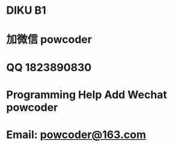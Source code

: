 # DIKU B1
# 加微信 powcoder

# QQ 1823890830

# Programming Help Add Wechat powcoder

# Email: powcoder@163.com

